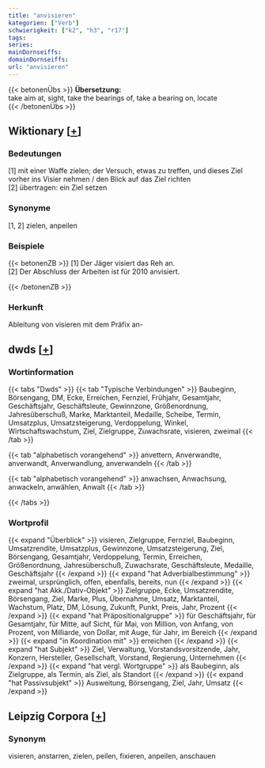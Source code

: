 ```yaml
---
title: "anvisieren"
kategorien: ["Verb"]
schwierigkeit: ["k2", "h3", "r17"]
tags:
series:
mainDornseiffs:
domainDornseiffs:
url: "anvisieren"
---
```


{{< betonenÜbs >}}
**Übersetzung:**  
take aim at, sight, take the bearings of, take a bearing on, locate  
{{< /betonenÜbs >}}

## Wiktionary [[+](https://de.wiktionary.org/wiki/anvisieren)]

### Bedeutungen
[1] mit einer Waffe zielen; der Versuch, etwas zu treffen, und dieses Ziel vorher ins Visier nehmen / den Blick auf das Ziel richten  
[2] übertragen: ein Ziel setzen  

### Synonyme
[1, 2] zielen, anpeilen  

### Beispiele
{{< betonenZB >}}
[1] Der Jäger visiert das Reh an.  
[2] Der Abschluss der Arbeiten ist für 2010 anvisiert.  

{{< /betonenZB >}}
### Herkunft
Ableitung von visieren mit dem Präfix an-  



## dwds [[+](https://www.dwds.de/wb/anvisieren)]

### Wortinformation
{{< tabs "Dwds" >}}
{{< tab "Typische Verbindungen" >}}
Baubeginn, Börsengang, DM, Ecke, Erreichen, Fernziel, Frühjahr, Gesamtjahr, Geschäftsjahr, Geschäftsleute, Gewinnzone, Größenordnung, Jahresüberschuß, Marke, Marktanteil, Medaille, Scheibe, Termin, Umsatzplus, Umsatzsteigerung, Verdoppelung, Winkel, Wirtschaftswachstum, Ziel, Zielgruppe, Zuwachsrate, visieren, zweimal
{{< /tab >}}

{{< tab "alphabetisch vorangehend" >}}
anvettern, Anverwandte, anverwandt, Anverwandlung, anverwandeln
{{< /tab >}}

{{< tab "alphabetisch vorangehend" >}}
anwachsen, Anwachsung, anwackeln, anwählen, Anwalt
{{< /tab >}}

{{< /tabs >}}

### Wortprofil
{{< expand "Überblick" >}} visieren, Zielgruppe, Fernziel, Baubeginn, Umsatzrendite, Umsatzplus, Gewinnzone, Umsatzsteigerung, Ziel, Börsengang, Gesamtjahr, Verdoppelung, Termin, Erreichen, Größenordnung, Jahresüberschuß, Zuwachsrate, Geschäftsleute, Medaille, Geschäftsjahr {{< /expand >}}
{{< expand "hat Adverbialbestimmung" >}} zweimal, ursprünglich, offen, ebenfalls, bereits, nun {{< /expand >}}
{{< expand "hat Akk./Dativ-Objekt" >}} Zielgruppe, Ecke, Umsatzrendite, Börsengang, Ziel, Marke, Plus, Übernahme, Umsatz, Marktanteil, Wachstum, Platz, DM, Lösung, Zukunft, Punkt, Preis, Jahr, Prozent {{< /expand >}}
{{< expand "hat Präpositionalgruppe" >}} für Geschäftsjahr, für Gesamtjahr, für Mitte, auf Sicht, für Mai, von Million, von Anfang, von Prozent, von Milliarde, von Dollar, mit Auge, für Jahr, im Bereich {{< /expand >}}
{{< expand "in Koordination mit" >}} erreichen {{< /expand >}}
{{< expand "hat Subjekt" >}} Ziel, Verwaltung, Vorstandsvorsitzende, Jahr, Konzern, Hersteller, Gesellschaft, Vorstand, Regierung, Unternehmen {{< /expand >}}
{{< expand "hat vergl. Wortgruppe" >}} als Baubeginn, als Zielgruppe, als Termin, als Ziel, als Standort {{< /expand >}}
{{< expand "hat Passivsubjekt" >}} Ausweitung, Börsengang, Ziel, Jahr, Umsatz {{< /expand >}}

## Leipzig Corpora [[+](https://corpora.uni-leipzig.de/en/res?word=anvisieren&corpusId=deu_newscrawl-public_2018)]


### Synonym
visieren, anstarren, zielen, peilen, fixieren, anpeilen, anschauen

